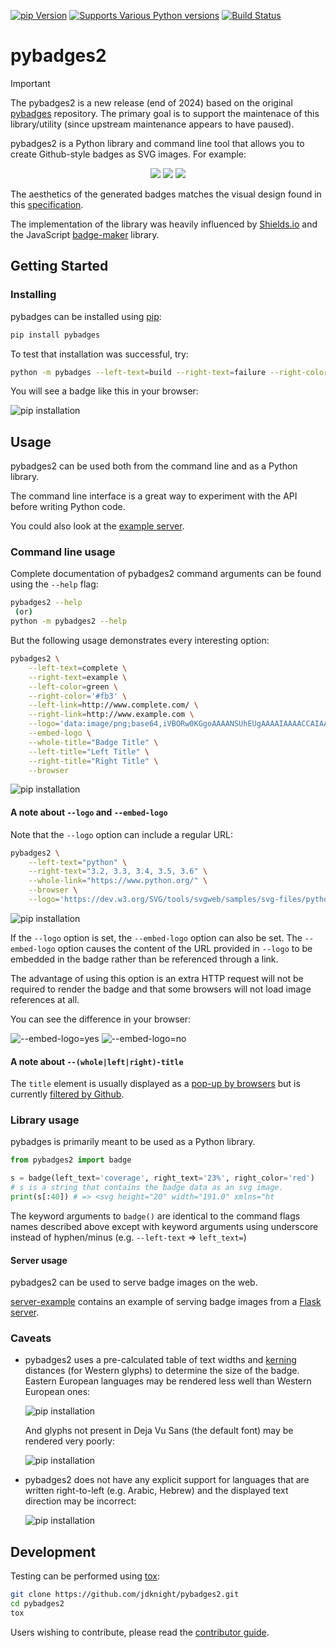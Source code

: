 [![pip Version](https://badgen.net/pypi/v/pybadges2?label=PyPI)](https://pypi.python.org/pypi/pybadges2)
[![Supports Various Python versions](https://badgen.net/pypi/python/pybadges2?label=Python)](https://pypi.python.org/pypi/pybadges2)
[![Build Status](https://github.com/jdknight/pybadges2/actions/workflows/build.yml/badge.svg)](https://github.com/jdknight/pybadges2/actions/workflows/build.yml)

# pybadges2

> [!IMPORTANT]
> The pybadges2 is a new release (end of 2024) based on the original
> [pybadges][pybadges] repository. The primary goal is to support the
> maintenace of this library/utility (since upstream maintenance appears
> to have paused).

pybadges2 is a Python library and command line tool that allows you to create
Github-style badges as SVG images. For example:

<p align="center">
    <img src="https://raw.githubusercontent.com/jdknight/pybadges2/refs/heads/main/tests/golden-images/pip.svg" />
    <img src="https://raw.githubusercontent.com/jdknight/pybadges2/refs/heads/main/tests/golden-images/license.svg" />
    <img src="https://raw.githubusercontent.com/jdknight/pybadges2/refs/heads/main/tests/golden-images/build-passing.svg" />
</p>

The aesthetics of the generated badges matches the visual design found in this
[specification][badges-shields-spec].

The implementation of the library was heavily influenced by
[Shields.io][shields-io] and the JavaScript [badge-maker][badge-maker] library.

## Getting Started

### Installing

pybadges can be installed using [pip][pip]:

```sh
pip install pybadges
```

To test that installation was successful, try:

```sh
python -m pybadges --left-text=build --right-text=failure --right-color='#c00' --browser
```

You will see a badge like this in your browser:

![pip installation](https://raw.githubusercontent.com/jdknight/pybadges2/refs/heads/main/tests/golden-images/build-failure.svg)

## Usage

pybadges2 can be used both from the command line and as a Python library.

The command line interface is a great way to experiment with the API before
writing Python code.

You could also look at the [example server](/server-example).

### Command line usage

Complete documentation of pybadges2 command arguments can be found using
the `--help` flag:

```sh
pybadges2 --help
 (or)
python -m pybadges2 --help
```

But the following usage demonstrates every interesting option:

```sh
pybadges2 \
    --left-text=complete \
    --right-text=example \
    --left-color=green \
    --right-color='#fb3' \
    --left-link=http://www.complete.com/ \
    --right-link=http://www.example.com \
    --logo='data:image/png;base64,iVBORw0KGgoAAAANSUhEUgAAAAIAAAACCAIAAAD91JpzAAAAD0lEQVQI12P4zwAD/xkYAA/+Af8iHnLUAAAAAElFTkSuQmCC' \
    --embed-logo \
    --whole-title="Badge Title" \
    --left-title="Left Title" \
    --right-title="Right Title" \
    --browser
```

![pip installation](https://raw.githubusercontent.com/jdknight/pybadges2/refs/heads/main/tests/golden-images/complete.svg)

#### A note about `--logo` and `--embed-logo`

Note that the `--logo` option can include a regular URL:

```sh
pybadges2 \
    --left-text="python" \
    --right-text="3.2, 3.3, 3.4, 3.5, 3.6" \
    --whole-link="https://www.python.org/" \
    --browser \
    --logo='https://dev.w3.org/SVG/tools/svgweb/samples/svg-files/python.svg'
```

![pip installation](https://raw.githubusercontent.com/jdknight/pybadges2/refs/heads/main/tests/golden-images/python.svg)

If the `--logo` option is set, the `--embed-logo` option can also be set.
The `--embed-logo` option causes the content of the URL provided in `--logo`
to be embedded in the badge rather than be referenced through a link.

The advantage of using this option is an extra HTTP request will not be
required to render the badge and that some browsers will not load image
references at all.

You can see the difference in your browser:

![--embed-logo=yes](https://raw.githubusercontent.com/jdknight/pybadges2/refs/heads/main/tests/golden-images/embedded-logo.svg)
![--embed-logo=no](https://raw.githubusercontent.com/jdknight/pybadges2/refs/heads/main/tests/golden-images/no-embedded-logo.svg)

#### A note about `--(whole|left|right)-title`

The `title` element is usually displayed as a [pop-up by browsers][svg-title]
but is currently [filtered by Github][github-markup-issue-1267].

### Library usage

pybadges is primarily meant to be used as a Python library.

```python
from pybadges2 import badge

s = badge(left_text='coverage', right_text='23%', right_color='red')
# s is a string that contains the badge data as an svg image.
print(s[:40]) # => <svg height="20" width="191.0" xmlns="ht
```

The keyword arguments to `badge()` are identical to the command flags names
described above except with keyword arguments using underscore instead of
hyphen/minus (e.g. `--left-text` => `left_text=`)

#### Server usage

pybadges2 can be used to serve badge images on the web.

[server-example](https://github.com/google/pybadges/tree/master/server-example)
contains an example of serving badge images from a [Flask server][flask].

### Caveats

- pybadges2 uses a pre-calculated table of text widths and [kerning][kerning]
  distances (for Western glyphs) to determine the size of the badge. Eastern
  European languages may be rendered less well than Western European ones:

  ![pip installation](https://raw.githubusercontent.com/jdknight/pybadges2/refs/heads/main/tests/golden-images/saying-russian.svg)

  And glyphs not present in Deja Vu Sans (the default font) may be rendered
  very poorly:

  ![pip installation](https://raw.githubusercontent.com/jdknight/pybadges2/refs/heads/main/tests/golden-images/saying-chinese.svg)

- pybadges2 does not have any explicit support for languages that are
  written right-to-left (e.g. Arabic, Hebrew) and the displayed text
  direction may be incorrect:

  ![pip installation](https://raw.githubusercontent.com/jdknight/pybadges2/refs/heads/main/tests/golden-images/saying-arabic.svg)

## Development

Testing can be performed using [tox][tox]:

```sh
git clone https://github.com/jdknight/pybadges2.git
cd pybadges2
tox
```

Users wishing to contribute, please read the
[contributor guide](CONTRIBUTING.md).


[badge-maker]: https://github.com/badges/shields/tree/master/badge-maker#badge-maker
[badges-shields-spec]: https://github.com/badges/shields/blob/master/spec/SPECIFICATION.md
[flask]: https://flask.palletsprojects.com/
[github-markup-issue-1267]: https://github.com/github/markup/issues/1267
[kerning]: https://wikipedia.org/wiki/Kerning
[pip]: https://pypi.org/project/pip/
[pybadges]: https://github.com/google/pybadges/issues
[shields-io]: https://github.com/badges/shields
[svg-title]: https://developer.mozilla.org/en-US/docs/Web/SVG/Element/title
[tox]: https://tox.wiki/
